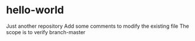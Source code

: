 # hello-world
Just another repository
Add some comments to modify the existing file
The scope is to verify branch-master

